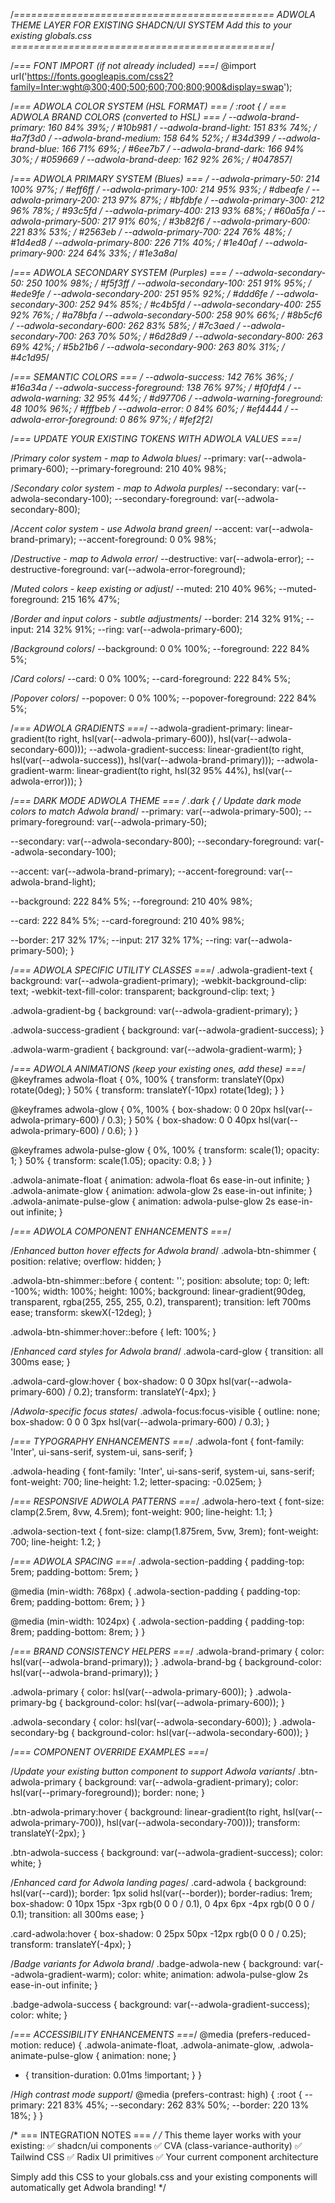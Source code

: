 /*=============================================
   ADWOLA THEME LAYER FOR EXISTING SHADCN/UI SYSTEM
   Add this to your existing globals.css
   =============================================*/

/*=== FONT IMPORT (if not already included) ===*/
@import url('<https://fonts.googleapis.com/css2?family=Inter:wght@300;400;500;600;700;800;900&display=swap>');

/*=== ADWOLA COLOR SYSTEM (HSL FORMAT) === */
:root {
  /* === ADWOLA BRAND COLORS (converted to HSL) === */
  --adwola-brand-primary: 160 84% 39%;        /* #10b981 */
  --adwola-brand-light: 151 83% 74%;          /* #a7f3d0 */
  --adwola-brand-medium: 158 64% 52%;         /* #34d399 */
  --adwola-brand-blue: 166 71% 69%;           /* #6ee7b7 */
  --adwola-brand-dark: 166 94% 30%;           /* #059669 */
  --adwola-brand-deep: 162 92% 26%;           /* #047857*/

  /*=== ADWOLA PRIMARY SYSTEM (Blues) === */
  --adwola-primary-50: 214 100% 97%;          /* #eff6ff */
  --adwola-primary-100: 214 95% 93%;          /* #dbeafe */
  --adwola-primary-200: 213 97% 87%;          /* #bfdbfe */
  --adwola-primary-300: 212 96% 78%;          /* #93c5fd */
  --adwola-primary-400: 213 93% 68%;          /* #60a5fa */
  --adwola-primary-500: 217 91% 60%;          /* #3b82f6 */
  --adwola-primary-600: 221 83% 53%;          /* #2563eb */
  --adwola-primary-700: 224 76% 48%;          /* #1d4ed8 */
  --adwola-primary-800: 226 71% 40%;          /* #1e40af */
  --adwola-primary-900: 224 64% 33%;          /* #1e3a8a*/

  /*=== ADWOLA SECONDARY SYSTEM (Purples) === */
  --adwola-secondary-50: 250 100% 98%;        /* #f5f3ff */
  --adwola-secondary-100: 251 91% 95%;        /* #ede9fe */
  --adwola-secondary-200: 251 95% 92%;        /* #ddd6fe */
  --adwola-secondary-300: 252 94% 85%;        /* #c4b5fd */
  --adwola-secondary-400: 255 92% 76%;        /* #a78bfa */
  --adwola-secondary-500: 258 90% 66%;        /* #8b5cf6 */
  --adwola-secondary-600: 262 83% 58%;        /* #7c3aed */
  --adwola-secondary-700: 263 70% 50%;        /* #6d28d9 */
  --adwola-secondary-800: 263 69% 42%;        /* #5b21b6 */
  --adwola-secondary-900: 263 80% 31%;        /* #4c1d95*/

  /*=== SEMANTIC COLORS === */
  --adwola-success: 142 76% 36%;              /* #16a34a */
  --adwola-success-foreground: 138 76% 97%;   /* #f0fdf4 */
  --adwola-warning: 32 95% 44%;               /* #d97706 */
  --adwola-warning-foreground: 48 100% 96%;   /* #fffbeb */
  --adwola-error: 0 84% 60%;                  /* #ef4444 */
  --adwola-error-foreground: 0 86% 97%;       /* #fef2f2*/

  /*=== UPDATE YOUR EXISTING TOKENS WITH ADWOLA VALUES ===*/
  
  /*Primary color system - map to Adwola blues*/
  --primary: var(--adwola-primary-600);
  --primary-foreground: 210 40% 98%;
  
  /*Secondary color system - map to Adwola purples*/
  --secondary: var(--adwola-secondary-100);
  --secondary-foreground: var(--adwola-secondary-800);
  
  /*Accent color system - use Adwola brand green*/
  --accent: var(--adwola-brand-primary);
  --accent-foreground: 0 0% 98%;
  
  /*Destructive - map to Adwola error*/
  --destructive: var(--adwola-error);
  --destructive-foreground: var(--adwola-error-foreground);
  
  /*Muted colors - keep existing or adjust*/
  --muted: 210 40% 96%;
  --muted-foreground: 215 16% 47%;
  
  /*Border and input colors - subtle adjustments*/
  --border: 214 32% 91%;
  --input: 214 32% 91%;
  --ring: var(--adwola-primary-600);
  
  /*Background colors*/
  --background: 0 0% 100%;
  --foreground: 222 84% 5%;
  
  /*Card colors*/
  --card: 0 0% 100%;
  --card-foreground: 222 84% 5%;
  
  /*Popover colors*/
  --popover: 0 0% 100%;
  --popover-foreground: 222 84% 5%;

  /*=== ADWOLA GRADIENTS ===*/
  --adwola-gradient-primary: linear-gradient(to right, hsl(var(--adwola-primary-600)), hsl(var(--adwola-secondary-600)));
  --adwola-gradient-success: linear-gradient(to right, hsl(var(--adwola-success)), hsl(var(--adwola-brand-primary)));
  --adwola-gradient-warm: linear-gradient(to right, hsl(32 95% 44%), hsl(var(--adwola-error)));
}

/*=== DARK MODE ADWOLA THEME === */
.dark {
  /* Update dark mode colors to match Adwola brand*/
  --primary: var(--adwola-primary-500);
  --primary-foreground: var(--adwola-primary-50);
  
  --secondary: var(--adwola-secondary-800);
  --secondary-foreground: var(--adwola-secondary-100);
  
  --accent: var(--adwola-brand-primary);
  --accent-foreground: var(--adwola-brand-light);
  
  --background: 222 84% 5%;
  --foreground: 210 40% 98%;
  
  --card: 222 84% 5%;
  --card-foreground: 210 40% 98%;
  
  --border: 217 32% 17%;
  --input: 217 32% 17%;
  --ring: var(--adwola-primary-500);
}

/*=== ADWOLA SPECIFIC UTILITY CLASSES ===*/
.adwola-gradient-text {
  background: var(--adwola-gradient-primary);
  -webkit-background-clip: text;
  -webkit-text-fill-color: transparent;
  background-clip: text;
}

.adwola-gradient-bg {
  background: var(--adwola-gradient-primary);
}

.adwola-success-gradient {
  background: var(--adwola-gradient-success);
}

.adwola-warm-gradient {
  background: var(--adwola-gradient-warm);
}

/*=== ADWOLA ANIMATIONS (keep your existing ones, add these) ===*/
@keyframes adwola-float {
  0%, 100% { transform: translateY(0px) rotate(0deg); }
  50% { transform: translateY(-10px) rotate(1deg); }
}

@keyframes adwola-glow {
  0%, 100% { box-shadow: 0 0 20px hsl(var(--adwola-primary-600) / 0.3); }
  50% { box-shadow: 0 0 40px hsl(var(--adwola-primary-600) / 0.6); }
}

@keyframes adwola-pulse-glow {
  0%, 100% { transform: scale(1); opacity: 1; }
  50% { transform: scale(1.05); opacity: 0.8; }
}

.adwola-animate-float { animation: adwola-float 6s ease-in-out infinite; }
.adwola-animate-glow { animation: adwola-glow 2s ease-in-out infinite; }
.adwola-animate-pulse-glow { animation: adwola-pulse-glow 2s ease-in-out infinite; }

/*=== ADWOLA COMPONENT ENHANCEMENTS ===*/

/*Enhanced button hover effects for Adwola brand*/
.adwola-btn-shimmer {
  position: relative;
  overflow: hidden;
}

.adwola-btn-shimmer::before {
  content: '';
  position: absolute;
  top: 0;
  left: -100%;
  width: 100%;
  height: 100%;
  background: linear-gradient(90deg, transparent, rgba(255, 255, 255, 0.2), transparent);
  transition: left 700ms ease;
  transform: skewX(-12deg);
}

.adwola-btn-shimmer:hover::before {
  left: 100%;
}

/*Enhanced card styles for Adwola brand*/
.adwola-card-glow {
  transition: all 300ms ease;
}

.adwola-card-glow:hover {
  box-shadow: 0 0 30px hsl(var(--adwola-primary-600) / 0.2);
  transform: translateY(-4px);
}

/*Adwola-specific focus states*/
.adwola-focus:focus-visible {
  outline: none;
  box-shadow: 0 0 0 3px hsl(var(--adwola-primary-600) / 0.3);
}

/*=== TYPOGRAPHY ENHANCEMENTS ===*/
.adwola-font {
  font-family: 'Inter', ui-sans-serif, system-ui, sans-serif;
}

.adwola-heading {
  font-family: 'Inter', ui-sans-serif, system-ui, sans-serif;
  font-weight: 700;
  line-height: 1.2;
  letter-spacing: -0.025em;
}

/*=== RESPONSIVE ADWOLA PATTERNS ===*/
.adwola-hero-text {
  font-size: clamp(2.5rem, 8vw, 4.5rem);
  font-weight: 900;
  line-height: 1.1;
}

.adwola-section-text {
  font-size: clamp(1.875rem, 5vw, 3rem);
  font-weight: 700;
  line-height: 1.2;
}

/*=== ADWOLA SPACING ===*/
.adwola-section-padding {
  padding-top: 5rem;
  padding-bottom: 5rem;
}

@media (min-width: 768px) {
  .adwola-section-padding {
    padding-top: 6rem;
    padding-bottom: 6rem;
  }
}

@media (min-width: 1024px) {
  .adwola-section-padding {
    padding-top: 8rem;
    padding-bottom: 8rem;
  }
}

/*=== BRAND CONSISTENCY HELPERS ===*/
.adwola-brand-primary { color: hsl(var(--adwola-brand-primary)); }
.adwola-brand-bg { background-color: hsl(var(--adwola-brand-primary)); }

.adwola-primary { color: hsl(var(--adwola-primary-600)); }
.adwola-primary-bg { background-color: hsl(var(--adwola-primary-600)); }

.adwola-secondary { color: hsl(var(--adwola-secondary-600)); }
.adwola-secondary-bg { background-color: hsl(var(--adwola-secondary-600)); }

/*=== COMPONENT OVERRIDE EXAMPLES ===*/

/*Update your existing button component to support Adwola variants*/
.btn-adwola-primary {
  background: var(--adwola-gradient-primary);
  color: hsl(var(--primary-foreground));
  border: none;
}

.btn-adwola-primary:hover {
  background: linear-gradient(to right, hsl(var(--adwola-primary-700)), hsl(var(--adwola-secondary-700)));
  transform: translateY(-2px);
}

.btn-adwola-success {
  background: var(--adwola-gradient-success);
  color: white;
}

/*Enhanced card for Adwola landing pages*/
.card-adwola {
  background: hsl(var(--card));
  border: 1px solid hsl(var(--border));
  border-radius: 1rem;
  box-shadow: 0 10px 15px -3px rgb(0 0 0 / 0.1), 0 4px 6px -4px rgb(0 0 0 / 0.1);
  transition: all 300ms ease;
}

.card-adwola:hover {
  box-shadow: 0 25px 50px -12px rgb(0 0 0 / 0.25);
  transform: translateY(-4px);
}

/*Badge variants for Adwola brand*/
.badge-adwola-new {
  background: var(--adwola-gradient-warm);
  color: white;
  animation: adwola-pulse-glow 2s ease-in-out infinite;
}

.badge-adwola-success {
  background: var(--adwola-gradient-success);
  color: white;
}

/*=== ACCESSIBILITY ENHANCEMENTS ===*/
@media (prefers-reduced-motion: reduce) {
  .adwola-animate-float,
  .adwola-animate-glow,
  .adwola-animate-pulse-glow {
    animation: none;
  }
  
* {
    transition-duration: 0.01ms !important;
  }
}

/*High contrast mode support*/
@media (prefers-contrast: high) {
  :root {
    --primary: 221 83% 45%;
    --secondary: 262 83% 50%;
    --border: 220 13% 18%;
  }
}

/* === INTEGRATION NOTES === */
/*
This theme layer works with your existing:
✅ shadcn/ui components
✅ CVA (class-variance-authority)
✅ Tailwind CSS
✅ Radix UI primitives
✅ Your current component architecture

Simply add this CSS to your globals.css and your existing
components will automatically get Adwola branding!
*/
